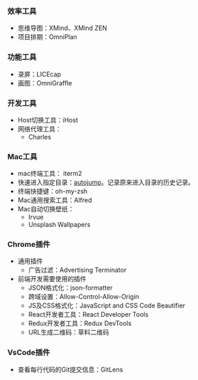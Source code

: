 ### 效率工具
* 思维导图：XMind、XMind ZEN
* 项目排期：OmniPlan

### 功能工具
* 录屏：LICEcap
* 画图：OmniGraffle

### 开发工具
* Host切换工具：iHost
* 网络代理工具：
  * Charles

### Mac工具
* mac终端工具： iterm2
* 快速进入指定目录：[autojump](https://www.jianshu.com/p/15f0ffaa88d7)。记录原来进入目录的历史记录。
* 终端快捷键：oh-my-zsh
* Mac通用搜索工具：Alfred
* Mac自动切换壁纸：
  * Irvue
  * Unsplash Wallpapers

### Chrome插件
* 通用插件
  * 广告过滤：Advertising Terminator
* 前端开发需要使用的插件
  * JSON格式化：json-formatter
  * 跨域设置：Allow-Control-Allow-Origin
  * JS及CSS格式化：JavaScript and CSS Code Beautifier
  * React开发者工具：React Developer Tools
  * Redux开发者工具：Redux DevTools
  * URL生成二维码：草料二维码

### VsCode插件
* 查看每行代码的Git提交信息：GitLens